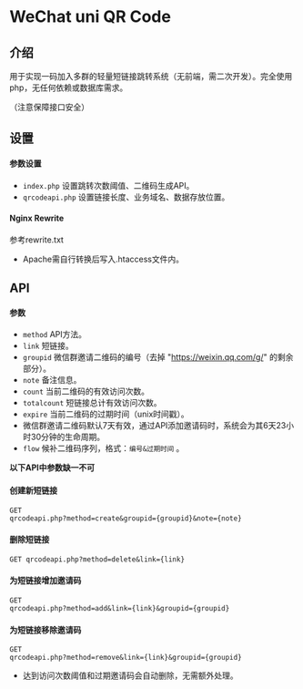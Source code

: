 # WeChat uni QR Code
## 介绍
用于实现一码加入多群的轻量短链接跳转系统（无前端，需二次开发）。完全使用php，无任何依赖或数据库需求。

（注意保障接口安全）
## 设置
#### 参数设置
* <code>index.php</code> 设置跳转次数阈值、二维码生成API。
* <code>qrcodeapi.php</code> 设置链接长度、业务域名、数据存放位置。
#### Nginx Rewrite
参考rewrite.txt
* Apache需自行转换后写入.htaccess文件内。
## API
#### 参数
* <code>method</code> API方法。
* <code>link</code> 短链接。
* <code>groupid</code> 微信群邀请二维码的编号（去掉 "https://weixin.qq.com/g/" 的剩余部分）。
* <code>note</code> 备注信息。
* <code>count</code> 当前二维码的有效访问次数。
* <code>totalcount</code> 短链接总计有效访问次数。
* <code>expire</code> 当前二维码的过期时间（unix时间戳）。
 * 微信群邀请二维码默认7天有效，通过API添加邀请码时，系统会为其6天23小时30分钟的生命周期。
* <code>flow</code> 候补二维码序列，格式：<code>编号&过期时间</code> 。

**以下API中参数缺一不可**
#### 创建新短链接
<code>GET qrcodeapi.php?method=create&groupid={groupid}&note={note}</code>
#### 删除短链接
<code>GET qrcodeapi.php?method=delete&link={link}</code>
#### 为短链接增加邀请码
<code>GET qrcodeapi.php?method=add&link={link}&groupid={groupid}</code>
#### 为短链接移除邀请码
<code>GET qrcodeapi.php?method=remove&link={link}&groupid={groupid}</code>
* 达到访问次数阈值和过期邀请码会自动删除，无需额外处理。
